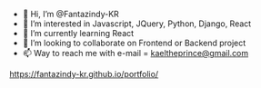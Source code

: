 - 👋 Hi, I’m @Fantazindy-KR
- 👀 I’m interested in Javascript, JQuery, Python, Django, React
- 🌱 I’m currently learning React
- 💞️ I’m looking to collaborate on Frontend or Backend project
- 📫 Way to reach me with e-mail = kaeltheprince@gmail.com

https://fantazindy-kr.github.io/portfolio/

<!---
Fantazindy-KR/Fantazindy-KR is a ✨ special ✨ repository because its `README.md` (this file) appears on your GitHub profile.
You can click the Preview link to take a look at your changes.
--->
